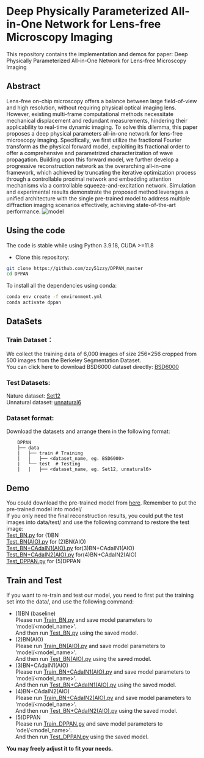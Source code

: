 # Deep Physically Parameterized All-in-One Network for Lens-free Microscopy Imaging
This repository contains the implementation and demos for paper:
Deep Physically Parameterized All-in-One Network for Lens-free Microscopy Imaging
## Abstract
  Lens-free on-chip microscopy offers a balance between large field-of-view and high resolution, without requiring  physical optical imaging lens. However, existing multi-frame computational methods necessitate mechanical displacement and redundant measurements, hindering their applicability to real-time dynamic imaging. To solve this dilemma, this paper proposes a deep physical parameters all-in-one network for lens-free microscopy imaging. Specifically, we first utilize the fractional Fourier transform as the physical forward model, exploiting its fractional order to offer a comprehensive and parametrized characterization of wave propagation. Building upon this forward model, we further develop a progressive reconstruction network as the overarching all-in-one framework, which achieved by truncating the iterative optimization process through a controllable proximal network and embedding attention mechanisms via a controllable squeeze-and-excitation network. Simulation and experimental results demonstrate the proposed method leverages a unified architecture with the single pre-trained model to address multiple diffraction imaging scenarios effectively,  achieving state-of-the-art performance.
![model](https://github.com/user-attachments/assets/f68b5047-464b-49be-b2ec-7263603ed6d0)


## Using the code
The code is stable while using Python 3.9.18, CUDA >=11.8
- Clone this repository:
```bash
git clone https://github.com/zzy51zzy/DPPAN_master
cd DPPAN
```
To install all the dependencies using conda:

```bash
conda env create -f environment.yml
conda activate dppan
```

## DataSets
### Train Dataset：
 We collect the training data of 6,000 images of size 256×256 cropped from 500 images from the Berkeley Segmentation Dataset.  
 You can click here to download BSD6000 dataset directly: [BSD6000](https://drive.google.com/drive/folders/1mMyTkiMfNIaZWfIscg7FH8apXp-h7W4m?usp=drive_link)
### Test Datasets:
Nature dataset: [Set12](https://github.com/zzy51zzy/DPPAN_master/tree/main/data/test/Set12)  
Unnatural dataset: [unnatural6](https://github.com/zzy51zzy/DPPAN_master/tree/main/data/test/unnatural6)
### Dataset format:
Download the datasets and arrange them in the following format:
```
    DPPAN
    ├── data 
    |   ├── train # Training  
    |   |   ├── <dataset_name, eg. BSD6000>   
    |   └── test  # Testing         
    |   |   ├── <dataset_name, eg. Set12, unnatural6>
```

## Demo
You could download the pre-trained model from [here](https://github.com/zzy51zzy/DPPAN_master/tree/main/model). Remember to put the pre-trained model into model/  
If you only need the final reconstruction results, you could put the test images into data/test/ and use the following command to restore the test image:  
[Test_BN.py](https://github.com/zzy51zzy/DPPAN_master/blob/main/Test_BN.py) for (1)BN  
[Test_BN(AIO).py](https://github.com/zzy51zzy/DPPAN_master/blob/main/Test_BN(AIO).py) for (2)BN(AIO)  
[Test_BN+CAdaIN1(AIO).py](https://github.com/zzy51zzy/DPPAN_master/blob/main/Test_BN%2BCAdaIN1(AIO).py) for(3)BN+CAdaIN1(AIO)  
[Test_BN+CAdaIN2(AIO).py](https://github.com/zzy51zzy/DPPAN_master/blob/main/Train_BN%2BCadaIN2(AIO).py) for(4)BN+CAdaIN2(AIO)  
[Test_DPPAN.py](https://github.com/zzy51zzy/DPPAN_master/blob/main/Test_DPPAN.py) for (5)DPPAN  

## Train and Test
If you want to re-train and test our model, you need to first put the training set into the data/, and use the following command:
- (1)BN (baseline)  
Please run [Train_BN.py](https://github.com/zzy51zzy/DPPAN_master/blob/main/Train_BN.py) and save model parameters to 'model/<model_name>'.  
And then run [Test_BN.py](https://github.com/zzy51zzy/DPPAN_master/blob/main/Test_BN.py) using the saved model.
- (2)BN(AIO)  
Please run [Train_BN(AIO).py](https://github.com/zzy51zzy/DPPAN_master/blob/main/Train_BN(AIO).py) and save model parameters to 'model/<model_name>'.  
And then run [Test_BN(AIO).py](https://github.com/zzy51zzy/DPPAN_master/blob/main/Test_BN(AIO).py) using the saved model.
- (3)BN+CAdaIN1(AIO)  
Please run [Train_BN+CAdaIN1(AIO).py](https://github.com/zzy51zzy/DPPAN_master/blob/main/Train_BN%2BCAdaIN1(AIO).py) and save model parameters to 'model/<model_name>'.  
And then run [Test_BN+CAdaIN1(AIO).py](https://github.com/zzy51zzy/DPPAN_master/blob/main/Test_BN%2BCAdaIN1(AIO).py) using the saved model.
- (4)BN+CAdaIN2(AIO)  
Please run [Train_BN+CAdaIN2(AIO).py](https://github.com/zzy51zzy/DPPAN_master/blob/main/Train_BN%2BCadaIN2(AIO).py) and save model parameters to 'model/<model_name>'.  
And then run [Test_BN+CAdaIN2(AIO).py](https://github.com/zzy51zzy/DPPAN_master/blob/main/Train_BN%2BCadaIN2(AIO).py) using the saved model.
- (5)DPPAN  
Please run [Train_DPPAN.py](https://github.com/zzy51zzy/DPPAN_master/blob/main/Train_DPPAN.py) and save model parameters to 'odel/<model_name>'.  
And then run [Test_DPPAN.py](https://github.com/zzy51zzy/DPPAN_master/blob/main/Test_DPPAN.py) using the saved model.  

**You may freely adjust it to fit your needs.**

